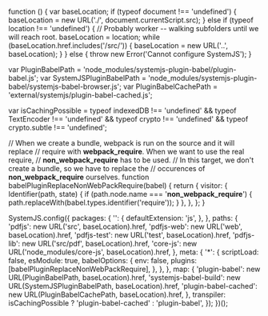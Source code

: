 function () {
  var baseLocation;
  if (typeof document !== 'undefined') {
    baseLocation = new URL('./', document.currentScript.src);
  } else if (typeof location !== 'undefined') {
    // Probably worker -- walking subfolders until we will reach root.
    baseLocation = location;
    while (baseLocation.href.includes('/src/')) {
      baseLocation = new URL('..', baseLocation);
    }
  } else {
    throw new Error('Cannot configure SystemJS');
  }

  var PluginBabelPath = 'node_modules/systemjs-plugin-babel/plugin-babel.js';
  var SystemJSPluginBabelPath =
    'node_modules/systemjs-plugin-babel/systemjs-babel-browser.js';
  var PluginBabelCachePath = 'external/systemjs/plugin-babel-cached.js';

  var isCachingPossible = typeof indexedDB !== 'undefined' &&
                          typeof TextEncoder !== 'undefined' &&
                          typeof crypto !== 'undefined' &&
                          typeof crypto.subtle !== 'undefined';

  // When we create a bundle, webpack is run on the source and it will replace
  // require with __webpack_require__. When we want to use the real require,
  // __non_webpack_require__ has to be used.
  // In this target, we don't create a bundle, so we have to replace the
  // occurences of __non_webpack_require__ ourselves.
  function babelPluginReplaceNonWebPackRequire(babel) {
    return {
      visitor: {
        Identifier(path, state) {
          if (path.node.name === '__non_webpack_require__') {
            path.replaceWith(babel.types.identifier('require'));
          }
        },
      },
    };
  }

  SystemJS.config({
    packages: {
      '': {
        defaultExtension: 'js',
      },
    },
    paths: {
      'pdfjs': new URL('src', baseLocation).href,
      'pdfjs-web': new URL('web', baseLocation).href,
      'pdfjs-test': new URL('test', baseLocation).href,
      'pdfjs-lib': new URL('src/pdf', baseLocation).href,
      'core-js': new URL('node_modules/core-js', baseLocation).href,
    },
    meta: {
      '*': {
        scriptLoad: false,
        esModule: true,
        babelOptions: {
          env: false,
          plugins: [babelPluginReplaceNonWebPackRequire],
        },
      },
    },
    map: {
      'plugin-babel': new URL(PluginBabelPath, baseLocation).href,
      'systemjs-babel-build':
        new URL(SystemJSPluginBabelPath, baseLocation).href,
      'plugin-babel-cached': new URL(PluginBabelCachePath, baseLocation).href,
    },
    transpiler: isCachingPossible ? 'plugin-babel-cached' : 'plugin-babel',
  });
})();
